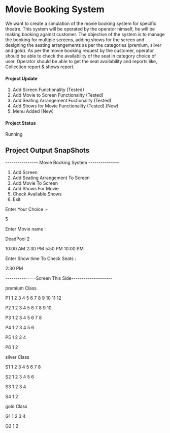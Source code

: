 # Movie Booking System
We want to create a simulation of the movie booking system for specific theatre. This system
will be operated by the operator himself, he will be making booking against customer. The
objective of the system is to manage the booking for multiple screens, adding shows for the
screen and designing the seating arrangements as per the categories (premium, silver and
gold).
As per the movie booking request by the customer, operator should be able to check the
availability of the seat in category choice of user. Operator should be able to get the seat
availability and reports like, Collection report & shows report.

#### Project Update
1. Add Screen Functionality (Tested)
2. Add Movie to Screen Functionality (Tested)
3. Add Seating Arrangement Fuctionality (Tested)
4. Add Shows for Movie Functionality (Tested) (New)
5. Menu Added (New)

#### Project Status 
Running

## Project Output SnapShots
---------------- Movie Booking System ---------------
1. Add Screen 
2. Add Seating Arrangement To Screen 
3. Add Movie To Screen 
4. Add Shows For Movie 
5. Check Available Shows 
0. Exit 

Enter Your Choice :-

5

Enter Movie name :

DeadPool 2

10:00 AM   2:30 PM   5:50 PM   10:00 PM   

Enter Show time To Check Seats :

2:30 PM

---------------Screen This Side--------------------

premium Class

P1	  1 2 3 4 5 6 7 8 9 10 11 12 

P2	   1 2 3 4 5 6 7 8 9 10 

P3	    1 2 3 4 5 6 7 8 

P4	     1 2 3 4 5 6 

P5	      1 2 3 4 

P6	       1 2 

silver Class

S1	  1 2 3 4 5 6 7 8 

S2	   1 2 3 4 5 6 

S3	    1 2 3 4 

S4	     1 2 

gold Class

G1	  1 2 3 4 

G2	   1 2 

